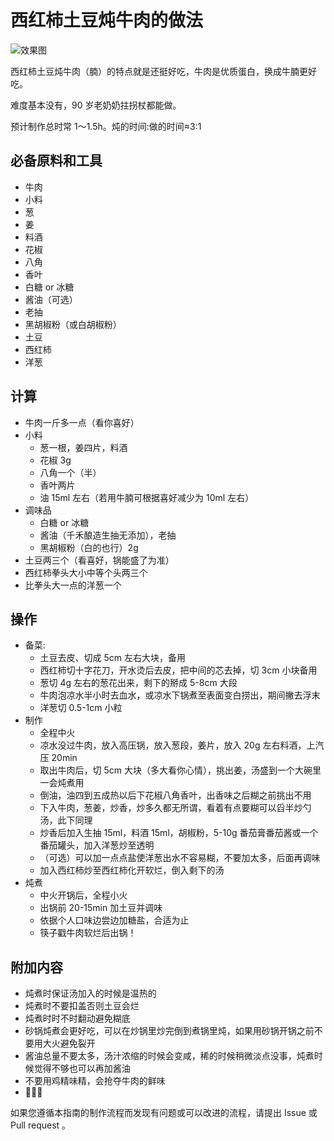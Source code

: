 # 西红柿土豆炖牛肉的做法

![效果图](./abaaba_1.png)

西红柿土豆炖牛肉（腩）的特点就是还挺好吃，牛肉是优质蛋白，换成牛腩更好吃。

难度基本没有，90 岁老奶奶拄拐杖都能做。

预计制作总时常 1～1.5h。炖的时间:做的时间≈3:1

## 必备原料和工具

- 牛肉
- 小料
- 葱
- 姜
- 料酒
- 花椒
- 八角
- 香叶
- 白糖 or 冰糖
- 酱油（可选）
- 老抽
- 黑胡椒粉（或白胡椒粉）
- 土豆
- 西红柿
- 洋葱

## 计算

- 牛肉一斤多一点（看你喜好）
- 小料
  - 葱一根，姜四片，料酒
  - 花椒 3g
  - 八角一个（半）
  - 香叶两片
  - 油 15ml 左右（若用牛腩可根据喜好减少为 10ml 左右）
- 调味品
  - 白糖 or 冰糖
  - 酱油（千禾酿造生抽无添加），老抽
  - 黑胡椒粉（白的也行）2g
- 土豆两三个（看喜好，锅能盛了为准）
- 西红柿拳头大小中等个头两三个
- 比拳头大一点的洋葱一个

## 操作

- 备菜:
  - 土豆去皮、切成 5cm 左右大块，备用
  - 西红柿切十字花刀，开水烫后去皮，把中间的芯去掉，切 3cm 小块备用
  - 葱切 4g 左右的葱花出来，剩下的掰成 5-8cm 大段
  - 牛肉泡凉水半小时去血水，或凉水下锅煮至表面变白捞出，期间撇去浮末
  - 洋葱切 0.5-1cm 小粒
- 制作
  - 全程中火
  - 凉水没过牛肉，放入高压锅，放入葱段，姜片，放入 20g 左右料酒，上汽压 20min
  - 取出牛肉后，切 5cm 大块（多大看你心情），挑出姜，汤盛到一个大碗里一会炖煮用
  - 倒油，油四到五成热以后下花椒八角香叶，出香味之后糊之前挑出不用
  - 下入牛肉，葱姜，炒香，炒多久都无所谓，看着有点要糊可以舀半炒勺汤，此下同理
  - 炒香后加入生抽 15ml，料酒 15ml，胡椒粉，5-10g 番茄膏番茄酱或一个番茄罐头，加入洋葱炒至透明
  - （可选）可以加一点点盐使洋葱出水不容易糊，不要加太多，后面再调味
  - 加入西红柿炒至西红柿化开软烂，倒入剩下的汤
- 炖煮
  - 中火开锅后，全程小火
  - 出锅前 20-15min 加土豆并调味
  - 依据个人口味边尝边加糖盐，合适为止
  - 筷子戳牛肉软烂后出锅！

## 附加内容

- 炖煮时保证汤加入的时候是温热的
- 炖煮时不要扣盖否则土豆会烂
- 炖煮时时不时翻动避免糊底
- 砂锅炖煮会更好吃，可以在炒锅里炒完倒到煮锅里炖，如果用砂锅开锅之前不要用大火避免裂开
- 酱油总量不要太多，汤汁浓缩的时候会变咸，稀的时候稍微淡点没事，炖煮时候觉得不够也可以再加酱油
- 不要用鸡精味精，会抢夺牛肉的鲜味
- 🤤🤤🤤

如果您遵循本指南的制作流程而发现有问题或可以改进的流程，请提出 Issue 或 Pull request 。
